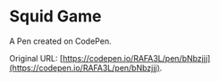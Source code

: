 # Squid Game

A Pen created on CodePen.

Original URL: [https://codepen.io/RAFA3L/pen/bNbzjjj](https://codepen.io/RAFA3L/pen/bNbzjjj).

